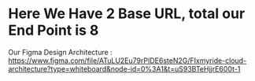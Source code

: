 # Here We Have 2 Base URL, total our End Point is 8

Our Figma Design Architecture : https://www.figma.com/file/ATuLU2Eu79rPIDE6steN2G/FIxmyride-cloud-architecture?type=whiteboard&node-id=0%3A1&t=uS93BTeHjjrE600t-1 

